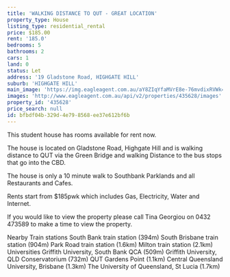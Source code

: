 ```yaml
---
title: 'WALKING DISTANCE TO QUT - GREAT LOCATION'
property_type: House
listing_type: residential_rental
price: $185.00
rent: '185.0'
bedrooms: 5
bathrooms: 2
cars: 1
land: 0
status: Let
address: '19 Gladstone Road, HIGHGATE HILL'
suburb: 'HIGHGATE HILL'
main_image: 'https://img.eagleagent.com.au/aY8ZIqYfaMVrE8e-76mvdixRVWk=/1280x854/smart/https://s3-us-west-2.amazonaws.com/eagleagent-orig/images/6826231/416090093-image-M.jpg'
images: 'http://www.eagleagent.com.au/api/v2/properties/435628/images'
property_id: '435628'
price_search: null
id: bfbdf04b-329d-4e79-8568-ee37e612bf6b
---
```

This student house has rooms available for rent now.

The house is located on Gladstone Road, Highgate Hill and is walking distance to QUT via the Green Bridge and walking Distance to the bus stops that go into the CBD.

The house is only a 10 minute walk to Southbank Parklands and all Restaurants and Cafes.

Rents start from $185pwk which includes Gas, Electricity, Water and Internet.

If you would like to view the property please call Tina Georgiou on 0432 473589 to make a time to view the property.

Nearby Train stations
South Bank train station (394m)
South Brisbane train station (904m)
Park Road train station (1.6km)
Milton train station (2.1km)
Universities
Griffith University, South Bank QCA (509m)
Griffith University, QLD Conservatorium (732m)
QUT Gardens Point (1.1km)
Central Queensland University, Brisbane (1.3km)
The University of Queensland, St Lucia (1.7km)